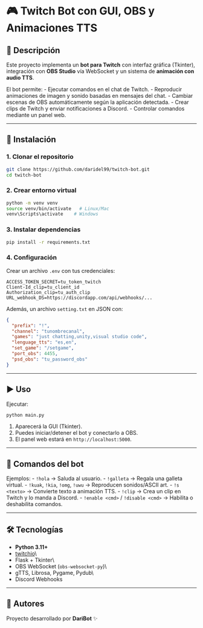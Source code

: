 # 🎮 Twitch Bot con GUI, OBS y Animaciones TTS

## 📌 Descripción

Este proyecto implementa un **bot para Twitch** con interfaz gráfica
(Tkinter), integración con **OBS Studio** vía WebSocket y un sistema de
**animación con audio TTS**.

El bot permite: - Ejecutar comandos en el chat de Twitch. - Reproducir
animaciones de imagen y sonido basadas en mensajes del chat. - Cambiar
escenas de OBS automáticamente según la aplicación detectada. - Crear
clips de Twitch y enviar notificaciones a Discord. - Controlar comandos
mediante un panel web.

------------------------------------------------------------------------

## 🚀 Instalación

### 1. Clonar el repositorio

``` bash
git clone https://github.com/daridel99/twitch-bot.git
cd twitch-bot
```

### 2. Crear entorno virtual

``` bash
python -m venv venv
source venv/bin/activate   # Linux/Mac
venv\Scripts\activate    # Windows
```

### 3. Instalar dependencias

``` bash
pip install -r requirements.txt
```

### 4. Configuración

Crear un archivo `.env` con tus credenciales:

``` env
ACCESS_TOKEN_SECRET=tu_token_twitch
Client-Id_clip=tu_client_id
Authorization_clip=tu_auth_clip
URL_webhook_DS=https://discordapp.com/api/webhooks/...
```

Además, un archivo `setting.txt` en JSON con:

``` json
{
  "prefix": "!",
  "channel": "tunombrecanal",
  "games": "just chatting,unity,visual studio code",
  "lenguage_tts": "es,en",
  "set_game": "/setgame",
  "port_obs": 4455,
  "psd_obs": "tu_password_obs"
}
```

------------------------------------------------------------------------

## ▶️ Uso

Ejecutar:

``` bash
python main.py
```

1.  Aparecerá la GUI (Tkinter).
2.  Puedes iniciar/detener el bot y conectarlo a OBS.
3.  El panel web estará en `http://localhost:5000`.

------------------------------------------------------------------------

## 📜 Comandos del bot

Ejemplos: - `!hola` → Saluda al usuario. - `!galleta` → Regala una
galleta virtual. - `!kuak`, `!kia`, `!omg`, `!uwu` → Reproducen
sonidos/ASCII art. - `!s <texto>` → Convierte texto a animación TTS. -
`!clip` → Crea un clip en Twitch y lo manda a Discord. - `!enable <cmd>`
/ `!disable <cmd>` → Habilita o deshabilita comandos.

------------------------------------------------------------------------

## 🛠️ Tecnologías

-   **Python 3.11+**
-   [twitchio](https://twitchio.dev/)\
-   Flask + Tkinter\
-   OBS WebSocket (`obs-websocket-py`)\
-   gTTS, Librosa, Pygame, Pydub\
-   Discord Webhooks

------------------------------------------------------------------------

## 📌 Autores

Proyecto desarrollado por **DariBot** ✨
